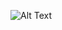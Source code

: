 ![Alt Text]([path/to/image.png](https://github.com/AmirulMohdNoor/Phishing-Campaign/blob/main/FileFix/img/file%20explorer.png?raw=true))

